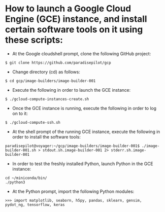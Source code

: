 
How to launch a Google Cloud Engine (GCE) instance, and install certain software tools on it using these scripts:
=================================================================================================================

 *  At the Google cloudshell prompt, clone the following GitHub project:
 ~~~
$ git clone https://github.com/paradisepilot/gcp
 ~~~

 *  Change directory (cd) as follows:
 ~~~
$ cd gcp/image-builders/image-builder-001
 ~~~

 *  Execute the following in order to launch the GCE instance:
~~~
$ ./gcloud-compute-instances-create.sh
~~~

 *  Once the GCE instance is running, execute the following in order to log on to it:
~~~
$ ./gcloud-compute-ssh.sh
~~~

 *  At the shell prompt of the running GCE instance, execute the following in order to install the software tools:
~~~
paradisepilot@voyager:~/gcp/image-builders/image-builder-001$ ./image-builder-001.sh > stdout.sh.image-builder-001 2> stderr.sh.image-builder-001
~~~

 *  In order to test the freshly installed Python, launch Python in the GCE instance:
~~~
cd ~/miniconda/bin/
./python3
~~~

 *  At the Python prompt, import the following Python modules:
 ~~~
 >>> import matplotlib, seaborn, h5py, pandas, sklearn, gensim, pydot_ng, tensorflow, keras
 ~~~

